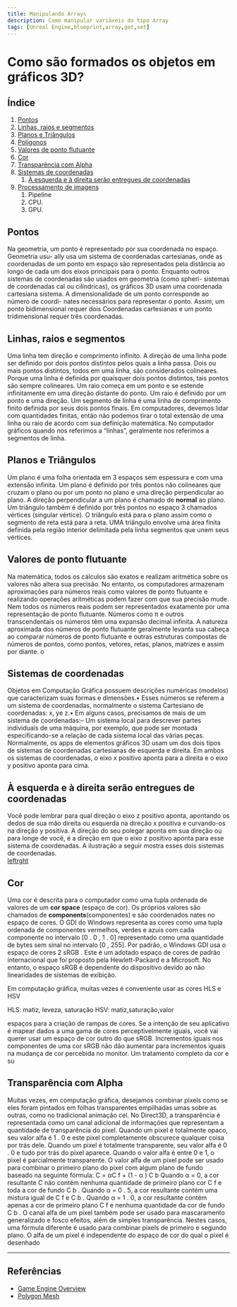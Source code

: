 ```yaml
---
title: Manipulando Arrays
description: Como manipular variáveis do tipo Array
tags: [Unreal Engine,blueprint,array,get,set]
---
```


# Como são formados os objetos em gráficos 3D?

## Índice
1. [Pontos](#1)
1. [Linhas, raios e segmentos](#1)
1. [Planos e Triângulos](#2)
1. [Polígonos](#3)
1. [Valores de ponto flutuante](#3)
1. [Cor](#5)  
1. [Transparência com Alpha](#6)
1. [Sistemas de coordenadas](#4)
    1. [À esquerda e à direita serão entregues de coordenadas](#41)
1. [Processamento de imagens](#5)
    1. Pipeline
    1. CPU.
    1. GPU.


<a name="1"></a>
## Pontos
Na geometria, um ponto é representado por sua coordenada no espaço. Geometria usu-
ally usa um sistema de coordenadas cartesianas, onde as coordenadas de um ponto em
espaço são representados pela distância ao longo de cada um dos eixos principais para o
ponto. Enquanto outros sistemas de coordenadas são usados ​​em geometria (como spheri-
sistemas de coordenadas cal ou cilíndricas), os gráficos 3D usam uma coordenada cartesiana
sistema. A dimensionalidade de um ponto corresponde ao número de coordi-
nates necessários para representar o ponto. Assim, um ponto bidimensional requer dois
Coordenadas cartesianas e um ponto tridimensional requer três coordenadas.

## Linhas, raios e segmentos
Uma linha tem direção e comprimento infinito. A direção de uma linha pode ser
definido por dois pontos distintos pelos quais a linha passa. Dois ou mais
pontos distintos, todos em uma linha, são considerados colineares. Porque uma linha é definida por
quaisquer dois pontos distintos, tais pontos são sempre colineares.
Um raio começa em um ponto e se estende infinitamente em uma direção distante do
ponto. Um raio é definido por um ponto e uma direção.
Um segmento de linha é uma linha de comprimento finito definida por seus dois pontos finais.
Em computadores, devemos lidar com quantidades finitas, então não podemos tirar o total
extensão de uma linha ou raio de acordo com sua definição matemática. No computador
gráficos quando nos referimos a “linhas”, geralmente nos referimos a segmentos de linha.
## Planos e Triângulos
Um plano é uma folha orientada em 3 espaços sem espessura e com uma extensão infinita.
Um plano é definido por três pontos não colineares que cruzam o plano ou por
um ponto no plano e uma direção perpendicular ao plano. A direção
perpendicular a um plano é chamado de **normal** ao plano.
Um triângulo também é definido por três pontos no espaço 3 chamados vértices (singular
vértice). O triângulo está para o plano assim como o segmento de reta está para a reta. UMA
triângulo envolve uma área finita definida pela região interior delimitada pela linha
segmentos que unem seus vértices.

## Valores de ponto flutuante
Na matemática, todos os cálculos são exatos e realizam aritmética sobre os valores
não altera sua precisão. No entanto, os computadores armazenam aproximações para
números reais como valores de ponto flutuante e realizando operações aritméticas podem
fazer com que sua precisão mude. Nem todos os números reais podem ser representados exatamente
por uma representação de ponto flutuante. Números como π e outros transcendentais
os números têm uma expansão decimal infinita.
A natureza aproximada dos números de ponto flutuante geralmente levanta sua cabeça
ao comparar números de ponto flutuante e outras estruturas compostas de
números de pontos, como pontos, vetores, retas, planos, matrizes e assim por diante. o


## Sistemas de coordenadas
Objetos em Computação Gráfica possuem descrições numéricas (modelos) que caracterizam suas formas e dimensões.•   Esses números se referem a um sistema de coordenadas, normalmente o sistema Cartesiano de coordenadas: x, ye z.•   Em alguns casos, precisamos de mais de um sistema de coordenadas:–  Um sistema local para descrever partes individuais de uma máquina, por exemplo, que pode ser montada especificando-se a relação de cada sistema local das várias peças.
Normalmente, os apps de elementos gráficos 3D usam um dos dois tipos de sistemas de coordenadas cartesianas de esquerda e direita. Em ambos os sistemas de coordenadas, o eixo x positivo aponta para a direita e o eixo y positivo aponta para cima.

## À esquerda e à direita serão entregues de coordenadas
Você pode lembrar para qual direção o eixo z positivo aponta, apontando os dedos de sua mão direita ou esquerda na direção x positiva e curvando-os na direção y positiva. A direção do seu polegar aponta em sua direção ou para longe de você, é a direção em que o eixo z positivo aponta para esse sistema de coordenadas. A ilustração a seguir mostra esses dois sistemas de coordenadas.   
[leftrght](https://docs.microsoft.com/pt-br/windows/uwp/graphics-concepts/images/leftrght.png)

## Cor
Uma cor é descrita para o computador como uma tupla ordenada de valores de um
**cor space** (espaço de cor). Os próprios valores são chamados de **components**(componentes) e são coordenados
nates no espaço de cores. O GDI do Windows representa as cores como uma tupla ordenada
de componentes vermelhos, verdes e azuis com cada componente no intervalo [0 . 0 , 1 . 0]
representado como uma quantidade de bytes sem sinal no intervalo [0 , 255].
Por padrão, o Windows GDI usa o espaço de cores 2 sRGB . Este é um adotado
espaço de cores de padrão internacional que foi proposto pela Hewlett-Packard
e a Microsoft. No entanto, o espaço sRGB é dependente do dispositivo devido ao
não linearidades de sistemas de exibição.

Em computação gráfica, muitas vezes é conveniente usar as cores HLS e HSV

HLS: matiz, leveza, saturação
HSV: matiz,saturação,valor

espaços para a criação de rampas de cores. Se a intenção de seu aplicativo é mapear dados
a uma gama de cores perceptivelmente iguais, você vai querer usar um espaço de cor outro
do que sRGB. Incrementos iguais nos componentes de uma cor sRGB não dão
aumentar para incrementos iguais na mudança de cor percebida no monitor.
Um tratamento completo da cor e su


## Transparência com Alpha
Muitas vezes, em computação gráfica, desejamos combinar pixels como se eles
foram pintados em folhas transparentes empilhadas umas sobre as outras, como no tradicional
animação cel. No Direct3D, a transparência é representada como um canal adicional
de informações que representam a quantidade de transparência do pixel.
Quando um pixel é totalmente opaco, seu valor alfa é 1 . 0 e este pixel completamente
obscurece qualquer coisa por trás dele. Quando um pixel é totalmente transparente, seu valor alfa
é 0 . 0 e tudo por trás do pixel aparece. Quando o valor alfa é
entre 0 e 1, o pixel é parcialmente transparente. O valor alfa de um pixel
pode ser usado para combinar o primeiro plano do pixel com algum plano de fundo baseado
na seguinte fórmula:
C = αC f + (1 - α ) C b
Quando α = 0, a cor resultante C não contém nenhuma quantidade de primeiro plano
cor C f e toda a cor de fundo C b . Quando α = 0 . 5, a cor resultante
contém uma mistura igual de C f e C b . Quando α = 1 . 0, a cor resultante contém
apenas a cor de primeiro plano C f e nenhuma quantidade da cor de fundo C b .
O canal alfa de um pixel também pode ser usado para mascaramento generalizado e fosco
efeitos, além de simples transparência. Nestes casos, uma fórmula diferente
é usado para combinar pixels de primeiro e segundo plano. O alfa de um pixel é
independente do espaço de cor do qual o pixel é desenhado

***

## Referências
- [Game Engine Overview](https://www.slideshare.net/sharadmitra/game-engine-overview)
- [Polygon Mesh](https://pt.qaz.wiki/wiki/Polygon_mesh)
